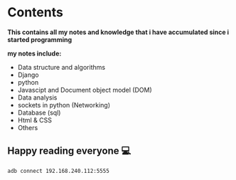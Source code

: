 # Contents
**This contains all my notes and knowledge that i have accumulated since i started programming**

**my notes include:**
- Data structure and algorithms
- Django
- python
- Javascipt and Document object model (DOM)
- Data analysis
- sockets in python (Networking)
- Database (sql)
- Html & CSS
- Others

## Happy reading everyone 💻


`adb connect 192.168.240.112:5555`